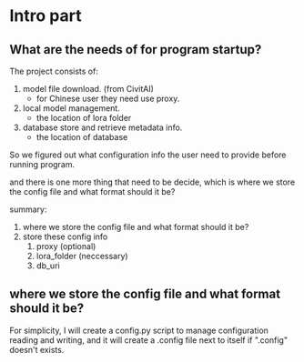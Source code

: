 # Intro part

## What are the needs of for program startup?

The project consists of:
1. model file download. (from CivitAI)
	- for Chinese user they need use proxy.
2. local model management.
	- the location of lora folder
3. database store and retrieve metadata info.
	- the location of database

So we figured out what configuration info the user need to provide before running program.

and there is one more thing that need to be decide, which is where we store the config file and what format should it be?

summary:
1. where we store the config file and what format should it be?
2. store these config info
	1. proxy (optional)
	2. lora_folder (neccessary)
	3. db_uri

## where we store the config file and what format should it be?

For simplicity, I will create a config.py script to manage configuration reading and writing, and it will create a .config file next to itself if ".config" doesn't exists.





